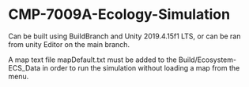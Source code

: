 # CMP-7009A-Ecology-Simulation

Can be built using BuildBranch and Unity 2019.4.15f1 LTS, or can be ran from unity Editor on the main branch.

A map text file mapDefault.txt must be added to the Build/Ecosystem-ECS_Data in order to run the simulation without loading a map from the menu.
